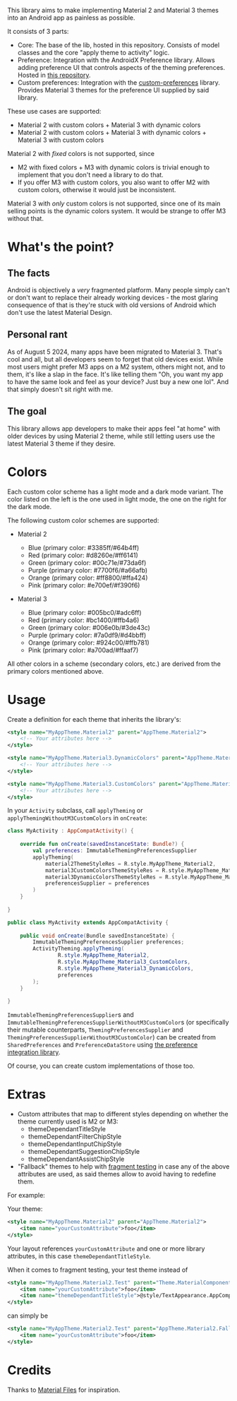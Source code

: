 This library aims to make implementing Material 2 and Material 3 themes into an Android app as painless as possible.

It consists of 3 parts:

- Core: The base of the lib, hosted in this repository. Consists of model classes and the core 
"apply theme to activity" logic.
- Preference: Integration with the AndroidX Preference library. Allows adding preference UI that
controls aspects of the theming preferences. Hosted in [this repository](https://gitlab.com/unbiaseduser/library-integrations/-/tree/master/theming-preference-integration?ref_type=heads).
- Custom preferences: Integration with the [custom-preferences](https://gitlab.com/unbiaseduser/custom-preferences)
library. Provides Material 3 themes for the preference UI supplied by said library.

These use cases are supported:
- Material 2 with custom colors + Material 3 with dynamic colors
- Material 2 with custom colors + Material 3 with dynamic colors + Material 3 with custom colors

Material 2 with *fixed* colors is not supported, since
- M2 with fixed colors + M3 with dynamic colors is trivial enough to implement that you don't need a library to do that.
- If you offer M3 with custom colors, you also want to offer M2 with custom colors, otherwise it would just be inconsistent.

Material 3 with *only* custom colors is not supported, since one of its main selling points is the dynamic colors system. It would be strange to offer M3 without that.

# What's the point?
## The facts
Android is objectively a *very* fragmented platform. Many people simply can't or don't want to replace
their already working devices - the most glaring consequence of that is they're stuck with old versions
of Android which don't use the latest Material Design.

## Personal rant
As of August 5 2024, many apps have been migrated to Material 3. That's cool and all, but all developers
seem to forget that old devices exist. While most users might prefer M3 apps on a M2 system, others
might not, and to them, it's like a slap in the face. It's like telling them
"Oh, you want my app to have the same look and feel as your device? Just buy a new one lol".
And that simply doesn't sit right with me.

## The goal
This library allows app developers to make their apps feel "at home" with older devices by using Material 2 theme,
while still letting users use the latest Material 3 theme if they desire.

# Colors
Each custom color scheme has a light mode and a dark mode variant. The color listed on the left
is the one used in light mode, the one on the right for the dark mode.

The following custom color schemes are supported:

- Material 2
  + Blue (primary color: #3385ff/#64b4ff)
  + Red (primary color: #d8260e/#ff6141)
  + Green (primary color: #00c71e/#73da6f)
  + Purple (primary color: #7700f6/#a66afb)
  + Orange (primary color: #ff8800/#ffa424)
  + Pink (primary color: #e700ef/#f390f6)

- Material 3
  + Blue (primary color: #005bc0/#adc6ff)
  + Red (primary color: #bc1400/#ffb4a6)
  + Green (primary color: #006e0b/#3de43c)
  + Purple (primary color: #7a0df9/#d4bbff)
  + Orange (primary color: #924c00/#ffb781)
  + Pink (primary color: #a700ad/#ffaaf7)

All other colors in a scheme (secondary colors, etc.) are derived from the primary colors mentioned above.

# Usage
Create a definition for each theme that inherits the library's:
```xml
<style name="MyAppTheme.Material2" parent="AppTheme.Material2">
    <!-- Your attributes here -->
</style>
```
```xml
<style name="MyAppTheme.Material3.DynamicColors" parent="AppTheme.Material3.DynamicColors">
    <!-- Your attributes here -->
</style>
```
```xml
<style name="MyAppTheme.Material3.CustomColors" parent="AppTheme.Material3.CustomColors">
    <!-- Your attributes here -->
</style>
```

In your `Activity` subclass, call `applyTheming` or `applyThemingWithoutM3CustomColors` in `onCreate`:
```kotlin
class MyActivity : AppCompatActivity() {
    
    override fun onCreate(savedInstanceState: Bundle?) {
        val preferences: ImmutableThemingPreferencesSupplier
        applyTheming(
            material2ThemeStyleRes = R.style.MyAppTheme_Material2,
            material3CustomColorsThemeStyleRes = R.style.MyAppTheme_Material3_CustomColors,
            material3DynamicColorsThemeStyleRes = R.style.MyAppTheme_Material3_DynamicColors,
            preferencesSupplier = preferences
        )
    }
    
}
```
```java
public class MyActivity extends AppCompatActivity {
    
    public void onCreate(Bundle savedInstanceState) {
        ImmutableThemingPreferencesSupplier preferences;
        ActivityTheming.applyTheming(
                R.style.MyAppTheme_Material2,
                R.style.MyAppTheme_Material3_CustomColors,
                R.style.MyAppTheme_Material3_DynamicColors,
                preferences
        );
    }
    
}
```

`ImmutableThemingPreferencesSupplier`s and `ImmutableThemingPreferencesSupplierWithoutM3CustomColor`s
(or specifically their mutable counterparts, `ThemingPreferencesSupplier` and `ThemingPreferencesSupplierWithoutM3CustomColor`)
can be created from `SharedPreferences` and `PreferenceDataStore` using [the preference integration library](https://gitlab.com/unbiaseduser/library-integrations/-/tree/master/theming-preference-integration?ref_type=heads).

Of course, you can create custom implementations of those too.

# Extras
- Custom attributes that map to different styles depending on whether the theme currently used is M2 or M3:
  + themeDependantTitleStyle
  + themeDependantFilterChipStyle
  + themeDependantInputChipStyle
  + themeDependantSuggestionChipStyle
  + themeDependantAssistChipStyle
- "Fallback" themes to help with [fragment testing](https://developer.android.com/guide/fragments/test)
in case any of the above attributes are used, as said themes allow to avoid having to redefine them.

For example:

Your theme:
```xml
<style name="MyAppTheme.Material2" parent="AppTheme.Material2">
    <item name="yourCustomAttribute">foo</item>
</style>
```

Your layout references `yourCustomAttribute` and one or more library attributes, in this case `themeDependantTitleStyle`.

When it comes to fragment testing, your test theme instead of
```xml
<style name="MyAppTheme.Material2.Test" parent="Theme.MaterialComponents.DayNight.NoActionBar">
    <item name="yourCustomAttribute">foo</item>
    <item name="themeDependantTitleStyle">@style/TextAppearance.AppCompat.Title</item>
</style>
```

can simply be
```xml
<style name="MyAppTheme.Material2.Test" parent="AppTheme.Material2.Fallback">
    <item name="yourCustomAttribute">foo</item>
</style>
```

# Credits
Thanks to [Material Files](https://github.com/zhanghai/MaterialFiles) for inspiration.